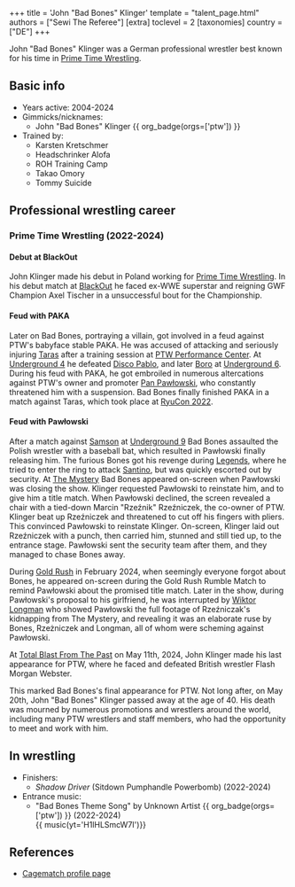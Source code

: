 +++
title = 'John "Bad Bones" Klinger'
template = "talent_page.html"
authors = ["Sewi The Referee"]
[extra]
toclevel = 2
[taxonomies]
country = ["DE"]
+++

John "Bad Bones" Klinger was a German professional wrestler best known for his time in [Prime Time Wrestling](@/o/ptw.md).

## Basic info

* Years active: 2004-2024
* Gimmicks/nicknames:
  - John "Bad Bones" Klinger {{ org_badge(orgs=['ptw']) }}
* Trained by:
  - Karsten Kretschmer
  - Headschrinker Alofa
  - ROH Training Camp
  - Takao Omory
  - Tommy Suicide

## Professional wrestling career

### Prime Time Wrestling (2022-2024)

#### Debut at BlackOut

John Klinger made his debut in Poland working for [Prime Time Wrestling](@/o/ptw.md). In his debut match at [BlackOut](@/e/ptw/2022-02-19-ptw-2-blackout.md) he faced ex-WWE superstar and reigning GWF Champion Axel Tischer in a unsuccessful bout for the Championship.

#### Feud with PAKA

Later on Bad Bones, portraying a villain, got involved in a feud against PTW's babyface stable PAKA. He was accused of attacking and seriously injuring [Taras](@/w/taras.md) after a training session at [PTW Performance Center](@/v/ptw-targowa.md).
At [Underground 4](@/e/ptw/2022-04-24-ptw-underground-4.md) he defeated [Disco Pablo](@/w/disco-pablo.md), and later [Boro](@/w/boro.md) at [Underground 6](@/e/ptw/2022-06-26-ptw-underground-6.md). 
During his feud with PAKA, he got embroiled in numerous altercations against PTW's owner and promoter [Pan Pawłowski](@/w/pan-pawlowski.md), who constantly threatened him with a suspension.
Bad Bones finally finished PAKA in a match against Taras, which took place at [RyuCon 2022](@/e/ptw/2022-07-31-ptw-x-ryucon.md).

#### Feud with Pawłowski

After a match against [Samson](@/w/samson.md) at [Underground 9](@/e/ptw/2022-10-30-ptw-underground-9.md) Bad Bones assaulted the Polish wrestler with a baseball bat, which resulted in Pawłowski finally releasing him.
The furious Bones got his revenge during [Legends](@/e/ptw/2022-11-26-ptw-3-legends.md), where he tried to enter the ring to attack [Santino](@/w/santino.md), but was quickly escorted out by security.
At [The Mystery](@/e/ptw/2023-06-25-ptw-4-mystery.md) Bad Bones appeared on-screen when Pawłowski was closing the show. Klinger requested Pawłowski to reinstate him, and to give him a title match.
When Pawłowski declined, the screen revealed a chair with a tied-down Marcin "Rzeźnik" Rzeźniczek, the co-owner of PTW. Klinger beat up Rzeźniczek and threatened to cut off his fingers with pliers.
This convinced Pawłowski to reinstate Klinger. On-screen, Klinger laid out Rzeźniczek with a punch, then carried him, stunned and still tied up, to the entrance stage. Pawłowski sent the security team after them, and they managed to chase Bones away.

During [Gold Rush](@/e/ptw/2024-02-03-ptw-5-gold-rush.md) in February 2024, when seemingly everyone forgot about Bones, he appeared on-screen during the Gold Rush Rumble Match to remind Pawłowski about the promised title match.
Later in the show, during Pawłowski's proposal to his girlfriend, he was interrupted by [Wiktor Longman](@/w/wiktor-longman.md) who showed Pawłowski the full footage of Rzeźniczak's kidnapping from The Mystery, and revealing it was an elaborate ruse by Bones, Rzeżniczek and Longman, all of whom were scheming against Pawłowski.

At [Total Blast From The Past](@/e/ptw/2024-05-11-ptw-6.md) on May 11th, 2024, John Klinger made his last appearance for PTW, where he faced and defeated British wrestler Flash Morgan Webster.

This marked Bad Bones's final appearance for PTW. Not long after, on May 20th, John "Bad Bones" Klinger passed away at the age of 40. His death was mourned by numerous promotions and wrestlers around the world, including many PTW wrestlers and staff members, who had the opportunity to meet and work with him.

## In wrestling

* Finishers:
  - _Shadow Driver_ (Sitdown Pumphandle Powerbomb) (2022-2024)
* Entrance music:
  - "Bad Bones Theme Song" by Unknown Artist
 {{ org_badge(orgs=['ptw']) }} (2022-2024) <br>
 {{ music(yt='H1lHLSmcW7I')}}

## References

* [Cagematch profile page](https://www.cagematch.net/?id=2&nr=2432)
